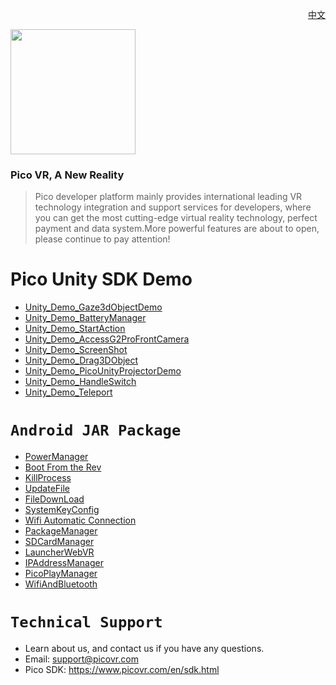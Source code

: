 <p align="right"><a href="https://github.com/PicoSupport/PicoSupport/blob/master/README_CN.md/" target="_blank">中文</a></p>
<a href="https://www.picovr.com/pico_goblin.html"> <img src="https://github.com/PicoSupport/PicoSupport/blob/master/Assets/Pico.jpg" width="200"/> </a>

### Pico VR, A New Reality

>Pico developer platform mainly provides international leading VR technology integration and support services for developers, where you can get the most cutting-edge virtual reality technology, perfect payment and data system.More powerful features are about to open, please continue to pay attention!


# Pico Unity SDK Demo


* [Unity_Demo_Gaze3dObjectDemo][01]
* [Unity_Demo_BatteryManager][02]
* [Unity_Demo_StartAction][03]
* [Unity_Demo_AccessG2ProFrontCamera][04]
* [Unity_Demo_ScreenShot][05]
* [Unity_Demo_Drag3DObject][06]
* [Unity_Demo_PicoUnityProjectorDemo][07]
* [Unity_Demo_HandleSwitch][08]
* [Unity_Demo_Teleport][09]


[01]: https://github.com/PicoSupport/Unity_Demo_Gaze3dObjectDemo2.7.6
[02]: https://github.com/PicoSupport/Unity_Demo_BatteryManager
[03]: https://github.com/PicoSupport/Unity_Demo_StartActionBlueTooth_SDK_v2.7.6
[04]: https://github.com/PicoSupport/Unity_Demo_GetPhoneCameraImageDemo
[05]: https://github.com/PicoSupport/Unity_Demo_ScreenShot
[06]: https://github.com/PicoSupport/Unity_Demo_Drag3DObject
[07]: https://github.com/PicoSupport/Unity_Demo_PicoUnityProjectorDemo
[08]: https://github.com/PicoSupport/Unity_Demo_HandleSwitch
[09]: https://github.com/PicoSupport/Unity_Demo_teleport

# `Android JAR Package` 

* [PowerManager](https://github.com/PicoSupport/PicoVRPowerManager)
* [Boot From the Rev](https://github.com/PicoSupport/BootComplete)
* [KillProcess](https://github.com/PicoSupport/KillApplication)
* [UpdateFile](https://github.com/PicoSupport/UpdateAnyFile)
* [FileDownLoad](https://github.com/PicoSupport/Launcher)
* [SystemKeyConfig](https://github.com/PicoSupport/PicoKeyConfig)
* [Wifi Automatic Connection](https://github.com/PicoSupport/PicoVRWifimanager)
* [PackageManager](https://github.com/PicoSupport/PackageManager)
* [SDCardManager](https://github.com/PicoSupport/SDCardManager)
* [LauncherWebVR](https://github.com/PicoSupport/LauncherWebVR)
* [IPAddressManager](https://github.com/PicoSupport/PicoIPAddress)
* [PicoPlayManager](https://github.com/PicoSupport/PicoPlayManager)
* [WifiAndBluetooth](https://github.com/PicoSupport/WifiAndBluetooth)



# `Technical Support`

- Learn about us, and contact us if you have any questions. 
- Email:  support@picovr.com
- Pico SDK: https://www.picovr.com/en/sdk.html

